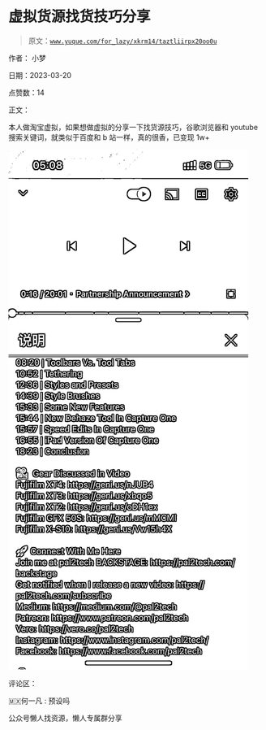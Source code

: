 # 虚拟货源找货技巧分享

> 原文：[`www.yuque.com/for_lazy/xkrm14/taztliirpx20oo0u`](https://www.yuque.com/for_lazy/xkrm14/taztliirpx20oo0u)



作者： 小梦



日期：2023-03-20



点赞数：14



正文：



本人做淘宝虚拟，如果想做虚拟的分享一下找货源技巧，谷歌浏览器和 youtube 搜索关键词，就类似于百度和 b 站一样，真的很香，已变现 1w+



![](img/5f9825a5f4be93c0d5251fc29b353c63.png)  

评论区：



🇲🇽何一凡 : 预设吗



公众号懒人找资源，懒人专属群分享

</ne-p>
